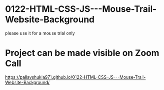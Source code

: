 # 0122-HTML-CSS-JS---Mouse-Trail-Website-Background

please use it for a mouse trial only

# Project can be made visible on Zoom Call

https://pallavshukla971.github.io/0122-HTML-CSS-JS---Mouse-Trail-Website-Background/
